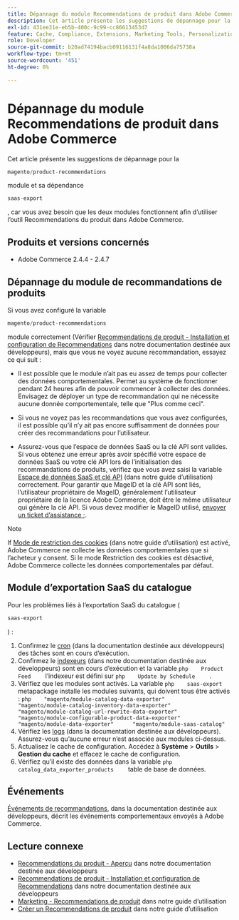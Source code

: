 ```yaml
---
title: Dépannage du module Recommendations de produit dans Adobe Commerce
description: Cet article présente les suggestions de dépannage pour la
exl-id: 431ee31e-eb5b-400c-9c99-cc86613453d7
feature: Cache, Compliance, Extensions, Marketing Tools, Personalization, Products, Recommendations
role: Developer
source-git-commit: b20ad74194bacb09116131f4a8da1006da75738a
workflow-type: tm+mt
source-wordcount: '451'
ht-degree: 0%

---
```


# Dépannage du module Recommendations de produit dans Adobe Commerce

Cet article présente les suggestions de dépannage pour la

```php
magento/product-recommendations
```

module et sa dépendance

```php
saas-export
```

, car vous avez besoin que les deux modules fonctionnent afin d’utiliser l’outil Recommendations du produit dans Adobe Commerce.

## Produits et versions concernés

* Adobe Commerce 2.4.4 - 2.4.7

## Dépannage du module de recommandations de produits

Si vous avez configuré la variable

```php
magento/product-recommendations
```

module correctement (Vérifier [Recommendations de produit - Installation et configuration de Recommendations](https://devdocs.magento.com/recommendations/install-configure.html) dans notre documentation destinée aux développeurs), mais que vous ne voyez aucune recommandation, essayez ce qui suit :

* Il est possible que le module n’ait pas eu assez de temps pour collecter des données comportementales. Permet au système de fonctionner pendant 24 heures afin de pouvoir commencer à collecter des données. Envisagez de déployer un type de recommandation qui ne nécessite aucune donnée comportementale, telle que &quot;Plus comme ceci&quot;.

* Si vous ne voyez pas les recommandations que vous avez configurées, il est possible qu’il n’y ait pas encore suffisamment de données pour créer des recommandations pour l’utilisateur.

* Assurez-vous que l’espace de données SaaS ou la clé API sont valides. Si vous obtenez une erreur après avoir spécifié votre espace de données SaaS ou votre clé API lors de l’initialisation des recommandations de produits, vérifiez que vous avez saisi la variable [Espace de données SaaS et clé API](https://docs.magento.com/user-guide/configuration/services/saas.html) (dans notre guide d’utilisation) correctement. Pour garantir que MageID et la clé API sont liés, l’utilisateur propriétaire de MageID, généralement l’utilisateur propriétaire de la licence Adobe Commerce, doit être le même utilisateur qui génère la clé API. Si vous devez modifier le MageID utilisé, [envoyer un ticket d’assistance ;](/help/help-center-guide/help-center/magento-help-center-user-guide.md#submit-ticket).

>[!NOTE]
>
>If [Mode de restriction des cookies](https://docs.magento.com/m2/ce/user_guide/stores/compliance-cookie-restriction-mode.html) (dans notre guide d’utilisation) est activé, Adobe Commerce ne collecte les données comportementales que si l’acheteur y consent. Si le mode Restriction des cookies est désactivé, Adobe Commerce collecte les données comportementales par défaut.

## Module d’exportation SaaS du catalogue

Pour les problèmes liés à l’exportation SaaS du catalogue (

```php
saas-export
```

) :

1. Confirmez le [cron](https://devdocs.magento.com/guides/v2.3/config-guide/cli/config-cli-subcommands-cron.html) (dans la documentation destinée aux développeurs) des tâches sont en cours d’exécution.
1. Confirmez le [indexeurs](https://devdocs.magento.com/guides/v2.3/config-guide/cli/config-cli-subcommands-index.html) (dans notre documentation destinée aux développeurs) sont en cours d’exécution et la variable    ```php    Product Feed    ```    l’indexeur est défini sur    ```php    Update by Schedule    ```    .
1. Vérifiez que les modules sont activés. La variable    ```php    saas-export    ```    metapackage installe les modules suivants, qui doivent tous être activés :    ```php    "magento/module-catalog-data-exporter"      "magento/module-catalog-inventory-data-exporter"      "magento/module-catalog-url-rewrite-data-exporter"      "magento/module-configurable-product-data-exporter"      "magento/module-data-exporter"      "magento/module-saas-catalog"    ```
1. Vérifiez les [logs](https://devdocs.magento.com/guides/v2.3/config-guide/cli/logging.html) (dans la documentation destinée aux développeurs). Assurez-vous qu’aucune erreur n’est associée aux modules ci-dessus.
1. Actualisez le cache de configuration. Accédez à **Système** > **Outils** > **Gestion du cache** et effacez le cache de configuration.
1. Vérifiez qu’il existe des données dans la variable    ```php    catalog_data_exporter_products    ```    table de base de données.

## Événements

[Événements de recommandations](https://devdocs.magento.com/recommendations/verify.html), dans la documentation destinée aux développeurs, décrit les événements comportementaux envoyés à Adobe Commerce.

## Lecture connexe

* [Recommendations du produit - Aperçu](https://devdocs.magento.com/recommendations/product-recs.html) dans notre documentation destinée aux développeurs
* [Recommendations de produit - Installation et configuration de Recommendations](https://devdocs.magento.com/recommendations/install-configure.html) dans notre documentation destinée aux développeurs
* [Marketing - Recommendations de produit](https://docs.magento.com/m2/ee/user_guide/marketing/product-recommendations.html) dans notre guide d’utilisation
* [Créer un Recommendations de produit](https://docs.magento.com/m2/ee/user_guide/marketing/create-new-rec.html) dans notre guide d’utilisation
